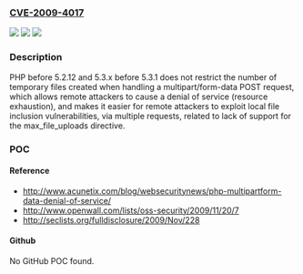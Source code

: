 ### [CVE-2009-4017](https://cve.mitre.org/cgi-bin/cvename.cgi?name=CVE-2009-4017)
![](https://img.shields.io/static/v1?label=Product&message=n%2Fa&color=blue)
![](https://img.shields.io/static/v1?label=Version&message=n%2Fa&color=blue)
![](https://img.shields.io/static/v1?label=Vulnerability&message=n%2Fa&color=brighgreen)

### Description

PHP before 5.2.12 and 5.3.x before 5.3.1 does not restrict the number of temporary files created when handling a multipart/form-data POST request, which allows remote attackers to cause a denial of service (resource exhaustion), and makes it easier for remote attackers to exploit local file inclusion vulnerabilities, via multiple requests, related to lack of support for the max_file_uploads directive.

### POC

#### Reference
- http://www.acunetix.com/blog/websecuritynews/php-multipartform-data-denial-of-service/
- http://www.openwall.com/lists/oss-security/2009/11/20/7
- http://seclists.org/fulldisclosure/2009/Nov/228

#### Github
No GitHub POC found.

